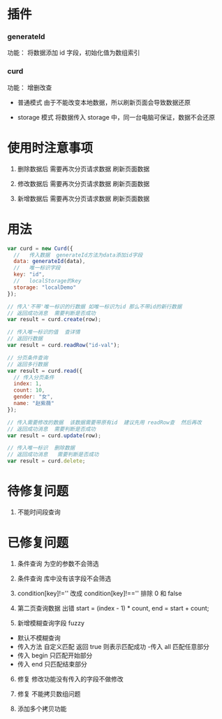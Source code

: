 # 插件

### generateId

功能： 将数据添加 id 字段，初始化值为数组索引

### curd

功能： 增删改查

- 普通模式
  由于不能改变本地数据，所以刷新页面会导致数据还原

- storage 模式
  将数据传入 storage 中，同一台电脑可保证，数据不会还原

# 使用时注意事项

1. 删除数据后 需要再次分页请求数据 刷新页面数据

2. 修改数据后 需要再次分页请求数据 刷新页面数据

3. 新增数据后 需要再次分页请求数据 刷新页面数据

# 用法

```js
var curd = new Curd({
  //   传入数据  generateId方法为data添加id字段
  data: generateId(data),
  //   唯一标识字段
  key: "id",
  //   localStorage的key
  storage: "localDemo"
});

// 传入'不带'唯一标识的行数据 如唯一标识为id 那么不带id的新行数据
// 返回成功消息  需要判断是否成功
var result = curd.create(row);

// 传入唯一标识的值  查详情
// 返回行数据
var result = curd.readRow("id-val");

// 分页条件查询
// 返回多行数据
var result = curd.read({
  // 传入分页条件
  index: 1,
  count: 10,
  gender: "女",
  name: "赵紫薇"
});

// 传入需要修改的数据  该数据需要带原有id  建议先用 readRow查  然后再改
// 返回成功消息  需要判断是否成功
var result = curd.update(row);

// 传入唯一标识  删除数据
// 返回成功消息   需要判断是否成功
var result = curd.delete;
```

# 待修复问题
1. 不能时间段查询

# 已修复问题

1. 条件查询 为空的参数不会筛选

2. 条件查询 库中没有该字段不会筛选

3. condition[key]!='' 改成 condition[key]!=='' 排除 0 和 false

4. 第二页查询数据 出错
   start = (index - 1) \* count,
   end = start + count;

5. 新增模糊查询字段 fuzzy

- 默认不模糊查询
- 传入方法 自定义匹配 返回 true 则表示匹配成功 
-传入 all 匹配任意部分
- 传入 begin 只匹配开始部分
- 传入 end 只匹配结束部分


6. 修复 修改功能没有传入的字段不做修改

7. 修复 不能拷贝数组问题

8. 添加多个拷贝功能
